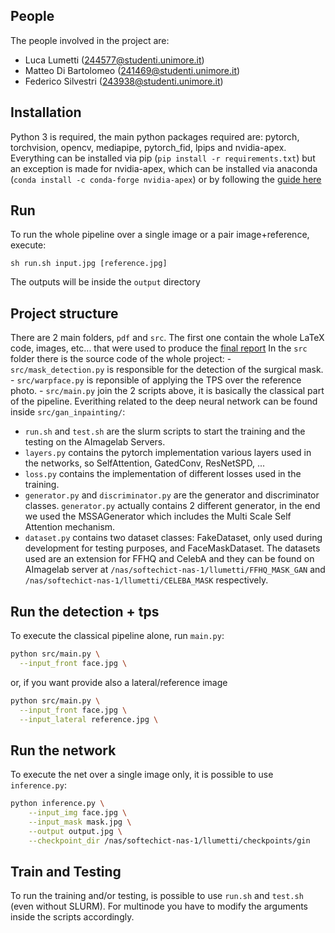 ## People
The people involved in the project are:
- Luca Lumetti (244577@studenti.unimore.it)
- Matteo Di Bartolomeo (241469@studenti.unimore.it)
- Federico Silvestri (243938@studenti.unimore.it)

## Installation
Python 3 is required, the main python packages required are: pytorch, torchvision, opencv, mediapipe,
pytorch\_fid, lpips and nvidia-apex. Everything can be installed via pip (`pip
install -r requirements.txt`) but an exception is made for nvidia-apex, which
can be installed via anaconda (`conda install -c conda-forge nvidia-apex`) or by
following the [guide here](https://github.com/NVIDIA/apex#quick-start)

## Run
To run the whole pipeline over a single image or a pair image+reference, execute:
```shellscript
sh run.sh input.jpg [reference.jpg]
```
The outputs will be inside the `output` directory

## Project structure
There are 2 main folders, `pdf` and `src`. The first one contain the whole LaTeX code, images, etc... that were used to produce the [final report](https://github.com/LucaLumetti/CVProject/blob/main/pdf/cvproject.pdf)
In the `src` folder there is the source code of the whole project:
    - `src/mask_detection.py` is responsible for the detection of the surgical mask.
    - `src/warpface.py` is reponsible of applying the TPS over the reference photo.
    - `src/main.py` join the 2 scripts above, it is basically the classical part
      of the pipeline.
Everithing related to the deep neural network can be found inside `src/gan_inpainting/`:
- `run.sh` and `test.sh` are the slurm scripts to start the training and the testing on the AImagelab Servers.
- `layers.py` contains the pytorch implementation various layers used in the networks, so SelfAttention, GatedConv, ResNetSPD, ...
- `loss.py` contains the implementation of different losses used in the
  training.
- `generator.py` and `discriminator.py` are the generator and discriminator classes. `generator.py` actually contains 2 different generator, in the end we used the MSSAGenerator which includes the Multi Scale Self Attention mechanism.
- `dataset.py` contains two dataset classes: FakeDataset, only used during development for testing purposes, and FaceMaskDataset. The datasets used are an extension for FFHQ and CelebA and they can be found on AImagelab server at `/nas/softechict-nas-1/llumetti/FFHQ_MASK_GAN` and `/nas/softechict-nas-1/llumetti/CELEBA_MASK` respectively.

## Run the detection + tps
To execute the classical pipeline alone, run `main.py`:
```bash
python src/main.py \
  --input_front face.jpg \
```
or, if you want provide also a lateral/reference image
```bash
python src/main.py \
  --input_front face.jpg \
  --input_lateral reference.jpg \
```

## Run the network
To execute the net over a single image only, it is possible to use `inference.py`:
```bash
python inference.py \
    --input_img face.jpg \
    --input_mask mask.jpg \
    --output output.jpg \
    --checkpoint_dir /nas/softechict-nas-1/llumetti/checkpoints/gin
```

## Train and Testing
To run the training and/or testing, is possible to use `run.sh` and `test.sh` (even without SLURM). For multinode you have to modify the arguments inside the scripts accordingly.
